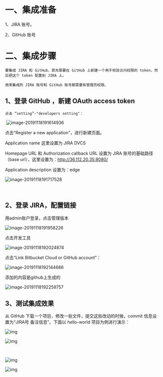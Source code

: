 # 一、集成准备

1、JIRA 账号。

2、GitHub 账号

# 二、集成步骤

    要集成 JIRA 和 GitHub，首先需要在 GitHub 上新建一个用于校验访问权限的 token，然后把这个 token 配置到 JIRA 上。
    
    用来集成的 JIRA 账号和 GitHub 账号都需要有管理员权限。

## 1、登录 GitHub ，新建 OAuth access token

    点击 “setting”-"developers setting"：


​    ![image-20191118191614936](jira2github.assets/image-20191118191614936.png)

点击“Register a new application”，进行新建页面。

Application name 这里设置为 JIRA DVCS

Homepage URL 和 Authorization callback URL 设置为 JIRA 账号的基础路径（base url），这里设置为：http://36.112.20.35:8080/

 Application description 设置为：edge


![image-20191118191717528](jira2github.assets/image-20191118191717528.png)      

​        

##  2、登录 JIRA，配置链接

用admin账户登录，点击管理版本

![image-20191118191958226](jira2github.assets/image-20191118191958226.png)

  点击开发工具

![image-20191118192024874](jira2github.assets/image-20191118192024874.png)

 点击“Link Bitbucket Cloud or GitHub account”：

![image-20191118192144686](jira2github.assets/image-20191118192144686.png)

添加的内容是github上生成的

![image-20191118192259757](jira2github.assets/image-20191118192259757.png)

## 3、测试集成效果

从 GitHub 下载一个项目，修改一些文件，提交这些改动的时候，commit 信息设置为“JIRA号 备注信息”。下面以 hello-world 项目为例进行演示：

![img](jira2github.assets/20180619170228320.png)

![img](jira2github.assets/20180619170256219.png)


​        

![img](jira2github.assets/20180619170446802.png)       





![img](jira2github.assets/20180619170604497.png)



 
